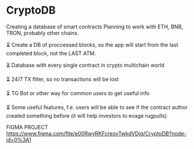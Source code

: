 # CryptoDB 

Creating a database of smart contracts
Planning to work with ETH, BNB, TRON, probably other chains.

⏳ Create a DB of proccessed blocks, so the app will start from the last completed block, not the LAST ATM.

⏳ Database with every single contract in crypto multichain world

⏳ 24/7 TX filter, so no transactions will be lost

⏳ TG Bot or other way for common users to get useful info

⏳ Some useful features, f.e. users will be able to see if the contract author created something before (it will help investors to evage rugpulls)

FIGMA PROJECT https://www.figma.com/file/e00RwyRKFcreovTwkdVDjg/CryptoDB?node-id=0%3A1
